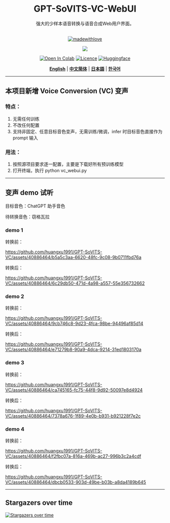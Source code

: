 <div align="center">

<h1>GPT-SoVITS-VC-WebUI</h1>
强大的少样本语音转换与语音合成Web用户界面。<br><br>

[![madewithlove](https://img.shields.io/badge/made_with-%E2%9D%A4-red?style=for-the-badge&labelColor=orange)](https://github.com/RVC-Boss/GPT-SoVITS)

<img src="https://counter.seku.su/cmoe?name=gptsovits&theme=r34" /><br>

[![Open In Colab](https://img.shields.io/badge/Colab-F9AB00?style=for-the-badge&logo=googlecolab&color=525252)](https://colab.research.google.com/github/RVC-Boss/GPT-SoVITS/blob/main/colab_webui.ipynb)
[![Licence](https://img.shields.io/badge/LICENSE-MIT-green.svg?style=for-the-badge)](https://github.com/RVC-Boss/GPT-SoVITS/blob/main/LICENSE)
[![Huggingface](https://img.shields.io/badge/🤗%20-Models%20Repo-yellow.svg?style=for-the-badge)](https://huggingface.co/lj1995/GPT-SoVITS/tree/main)

[**English**](../../README.md) | [**中文简体**](./README.md) | [**日本語**](../ja/README.md) | [**한국어**](../ko/README.md)

</div>

---
## 本项目新增 Voice Conversion (VC) 变声
### 特点：
1. 无需任何训练
2. 不改任何配置
3. 支持非固定、任意目标音色变声，无需训练/微调，infer 时目标音色直接作为 prompt 输入
### 用法：
1. 按照源项目要求逐一配置，主要是下载好所有预训练模型
2. 打开终端，执行 python vc_webui.py
---
## 变声 demo 试听
目标音色：ChatGPT 助手音色

待转换音色：窃格瓦拉
### demo 1
转换前：


https://github.com/huangxu1991/GPT-SoVITS-VC/assets/40886464/b5a5c3aa-6620-48fc-9c08-9b0711fbd76a




转换后：

https://github.com/huangxu1991/GPT-SoVITS-VC/assets/40886464/6c29db50-471d-4a98-a557-55e356732662

### demo 2
转换前：


https://github.com/huangxu1991/GPT-SoVITS-VC/assets/40886464/9cb746c8-9d23-4fca-98be-94496af85d14


转换后：



https://github.com/huangxu1991/GPT-SoVITS-VC/assets/40886464/e71279b8-90a9-4dca-9214-31ed1803170a



### demo 3
转换前：


https://github.com/huangxu1991/GPT-SoVITS-VC/assets/40886464/ca745165-fc75-44f8-9d92-50097e8d4924



转换后：



https://github.com/huangxu1991/GPT-SoVITS-VC/assets/40886464/7378a676-1f89-4e0b-b931-b921228f7e2c



### demo 4
转换前：


https://github.com/huangxu1991/GPT-SoVITS-VC/assets/40886464/f2fbc07a-816a-469b-ac27-996b3c2a4cdf


转换后：


https://github.com/huangxu1991/GPT-SoVITS-VC/assets/40886464/dbcb0533-903d-49be-b03b-a8da4189b645



---

## Stargazers over time
[![Stargazers over time](https://starchart.cc/huangxu1991/GPT-SoVITS-VC.svg?variant=adaptive)](https://starchart.cc/huangxu1991/GPT-SoVITS-VC)
